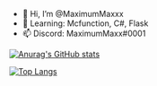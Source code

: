 - 👋 Hi, I’m @MaximumMaxxx
- 🌱 Learning: Mcfunction, C#, Flask
- 📫 Discord: MaximumMaxx#0001

[![Anurag's GitHub stats](https://github-readme-stats.vercel.app/api?username=MaximumMaxx&theme=gotham&show_icons=true)](https://github.com/anuraghazra/github-readme-stats)


[![Top Langs](https://github-readme-stats.vercel.app/api/top-langs/?username=MaximumMaxx&theme=gotham&show_icons=true&hide_border&border_radius=15&layout=compact)](https://github.com/anuraghazra/github-readme-stats)
